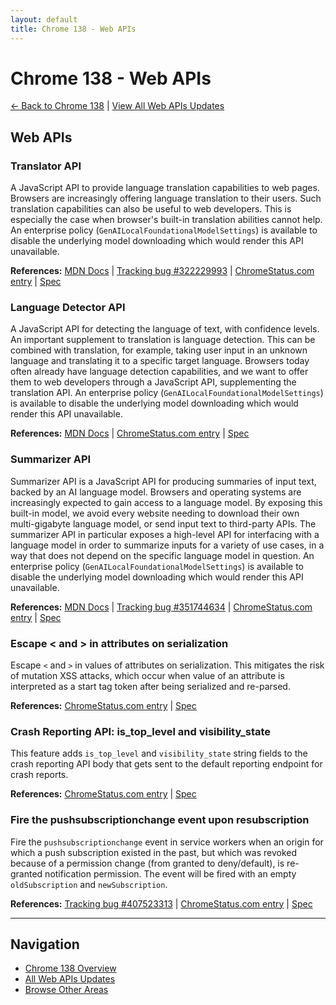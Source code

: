 ```yaml
---
layout: default
title: Chrome 138 - Web APIs
---
```


# Chrome 138 - Web APIs

[← Back to Chrome 138](./) | [View All Web APIs Updates](/areas/webapi/)

## Web APIs

### Translator API

A JavaScript API to provide language translation capabilities to web pages. Browsers are increasingly offering language translation to their users. Such translation capabilities can also be useful to web developers. This is especially the case when browser's built-in translation abilities cannot help. An enterprise policy (`GenAILocalFoundationalModelSettings`) is available to disable the underlying model downloading which would render this API unavailable.

**References:** [MDN Docs](https://developer.mozilla.org/docs/Web/API/Translator) | [Tracking bug #322229993](https://bugs.chromium.org/p/chromium/issues/detail?id=322229993) | [ChromeStatus.com entry](https://chromestatus.com/feature/5652970345332736) | [Spec](https://wicg.github.io/translation-api/)

### Language Detector API

A JavaScript API for detecting the language of text, with confidence levels. An important supplement to translation is language detection. This can be combined with translation, for example, taking user input in an unknown language and translating it to a specific target language. Browsers today often already have language detection capabilities, and we want to offer them to web developers through a JavaScript API, supplementing the translation API. An enterprise policy (`GenAILocalFoundationalModelSettings`) is available to disable the underlying model downloading which would render this API unavailable.

**References:** [MDN Docs](https://developer.mozilla.org/docs/Web/API/LanguageDetector) | [ChromeStatus.com entry](https://chromestatus.com/feature/5134901000871936) | [Spec](https://wicg.github.io/language-detection-api/)

### Summarizer API

Summarizer API is a JavaScript API for producing summaries of input text, backed by an AI language model. Browsers and operating systems are increasingly expected to gain access to a language model. By exposing this built-in model, we avoid every website needing to download their own multi-gigabyte language model, or send input text to third-party APIs. The summarizer API in particular exposes a high-level API for interfacing with a language model in order to summarize inputs for a variety of use cases, in a way that does not depend on the specific language model in question. An enterprise policy (`GenAILocalFoundationalModelSettings`) is available to disable the underlying model downloading which would render this API unavailable.

**References:** [MDN Docs](https://developer.mozilla.org/docs/Web/API/Summarizer) | [Tracking bug #351744634](https://bugs.chromium.org/p/chromium/issues/detail?id=351744634) | [ChromeStatus.com entry](https://chromestatus.com/feature/5134971702001664) | [Spec](https://wicg.github.io/summarization-api/)

### Escape < and > in attributes on serialization

Escape `<` and `>` in values of attributes on serialization. This mitigates the risk of mutation XSS attacks, which occur when value of an attribute is interpreted as a start tag token after being serialized and re-parsed.

**References:** [ChromeStatus.com entry](https://chromestatus.com/feature/5125509031477248) | [Spec](https://html.spec.whatwg.org/multipage/parsing.html#serializing-html-fragments)

### Crash Reporting API: is_top_level and visibility_state

This feature adds `is_top_level` and `visibility_state` string fields to the crash reporting API body that gets sent to the default reporting endpoint for crash reports.

**References:** [ChromeStatus.com entry](https://chromestatus.com/feature/5112885175918592) | [Spec](https://w3c.github.io/reporting/#crash-report)

### Fire the pushsubscriptionchange event upon resubscription

Fire the `pushsubscriptionchange` event in service workers when an origin for which a push subscription existed in the past, but which was revoked because of a permission change (from granted to deny/default), is re-granted notification permission. The event will be fired with an empty `oldSubscription` and `newSubscription`.

**References:** [Tracking bug #407523313](https://bugs.chromium.org/p/chromium/issues/detail?id=407523313) | [ChromeStatus.com entry](https://chromestatus.com/feature/5115983529336832) | [Spec](https://w3c.github.io/push-api/#the-pushsubscriptionchange-event)


---

## Navigation
- [Chrome 138 Overview](./)
- [All Web APIs Updates](/areas/webapi/)
- [Browse Other Areas](./)
